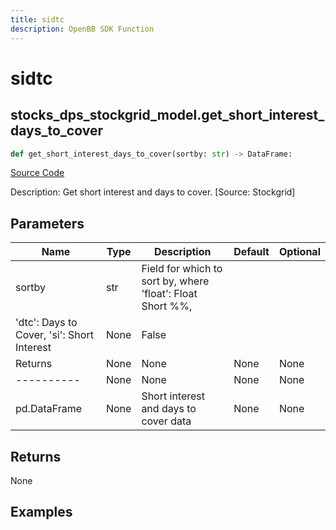 ```yaml
---
title: sidtc
description: OpenBB SDK Function
---
```


# sidtc

## stocks_dps_stockgrid_model.get_short_interest_days_to_cover

```python title='openbb_terminal/stocks/dark_pool_shorts/stockgrid_model.py'
def get_short_interest_days_to_cover(sortby: str) -> DataFrame:
```
[Source Code](https://github.com/OpenBB-finance/OpenBBTerminal/tree/main/openbb_terminal/stocks/dark_pool_shorts/stockgrid_model.py#L78)

Description: Get short interest and days to cover. [Source: Stockgrid]

## Parameters

| Name | Type | Description | Default | Optional |
| ---- | ---- | ----------- | ------- | -------- |
| sortby | str | Field for which to sort by, where 'float': Float Short %%,
'dtc': Days to Cover, 'si': Short Interest | None | False |
| Returns | None | None | None | None |
| ---------- | None | None | None | None |
| pd.DataFrame | None | Short interest and days to cover data | None | None |

## Returns

None

## Examples

